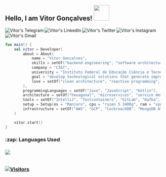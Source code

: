 <h2> Hello, I am Vitor Gonçalves! <img src="https://i.ibb.co/Rh9DB0v/1-8-Qqx0hv-UIa1-Tqjqu-Gm-MUg.gif" width="50"></h2>

<a href="https://t.me/vitormbgoncalves">
  <img align="left" alt="Vitor's Telegram" src="https://img.shields.io/badge/-Telegram-1ca0f1?style=flat&logo=telegram&logoColor=white" />
</a>
<a href="https://www.linkedin.com/in/vitormbgoncalves/">
  <img align="left" alt="Vitor's LinkedIn" src="https://img.shields.io/badge/linkedin-%230077B5.svg?&style=flat&logo=linkedin&logoColor=white" />
</a>
<a href="https://www.twitter.com/vitormbgoncalve">
  <img align="left" alt="Vitor's Twitter" src="https://img.shields.io/badge/twitter-1DA1F2.svg?&style=flat&logo=twitter&logoColor=white" />
</a>
<a href="https://www.instagram.com/vitormbgoncalves/">
  <img align="left" alt="Vitor's Instagram" src="https://img.shields.io/badge/-Instagram-purple?style=flat&logo=instagram&logoColor=white" />
</a>
<a href="mailto:vitorgoncalvesmb135@gmail.com">
  <img align="left" alt="Vitor's Gmail" src="https://img.shields.io/badge/-Gmail-c14438?style=flat&logo=gmail&logoColor=white" />
</a>

<br>
<br>

```kotlin
fun main() {
    val vitor = Developer(
        about = About(
            name = "Vitor Goncalves",
            skills = setOf("backend engineering", "software architecture", "DevOps"),
            company = "CI&T",
            university = "Instituto Federal de Educação Ciência e Tecnologia Farroupilha - IFFar",
            goal = "develop technological solutions that generate improvements and impacts on people's lives",
            love = setOf("clean architecture", "reactive programming", "TDD", "DDD"),
        ),
        programmingLanguages = setOf("Java", "JavaScript", "Kotlin"),
        architecture = setOf("hexagonal", "microservices", "service mesh", "event-driven"),
        tools = setOf("IntelliJ", "Testcontainers", "GitLab", "Kafka", "NATS", "Kong", "Kubernetes", "Keycloak")
        setup = Setup(os = "Manjaro", cpu = "ryzen 5 3400g", ram = "xpg d41", ssd = "xpg s41", gpu = "gtx 1050")
        infrastructure = setOf("AWS", "GCP", "CockroachDB", "MongoDB Atlas", "Confluent", "New Relic", "Auth0")
    )

    vitor.start()
}
```

<h3>:zap: Languages Used<h3/>
<img src="https://github-readme-stats.vercel.app/api/top-langs/?username=vitormbgoncalves&layout=compact&bg_color=343941&text_color=ffffff">
<br/>
<br/>

[![Visitors](https://visitor-badge.glitch.me/badge?page_id=github/vitormbgoncalves)](https://github.com/vitormbgoncalves)
<br/>
